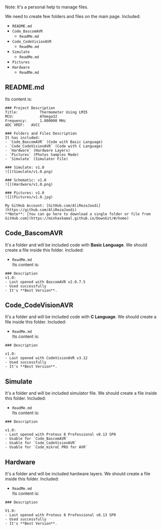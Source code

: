 Note: It's a personal help to manage files. 

We need to create few folders and files on the main page. Included:
- `README.md`
- `Code_BascomAVR`
  - `ReadMe.md`
- `Code_CodeVisionAVR`
  - `ReadMe.md`
- `Simulate`
  - `ReadMe.md`
- `Pictures`
- `Hardware`
  - `ReadMe.md`

## README.md
Its content is:	
```
### Project Description
Title:          Thermometer Using LM35  
MCU:            ATmega32  
Frequency:      1.000000 MHz  
ADC VREF:	AVCC  

### Folders and Files Description
It has included:
- `Code_BascomAVR` (Code with Basic Language)
- `Code_CodeVisionAVR` (Code with C Language)
- `Hardware` (Hardware Layers)
- `Pictures` (Photos Samples Made)
- `Simulate` (Simulator File)

### Simulate: v1.0
![](Simulate/v1.0.png)

### Schematic: v1.0
![](Hardware/v1.0.png)

### Pictures: v1.0
![](Pictures/v1.0.jpg)

My GitHub Account: [GitHub.com/AliRezaJoodi](https://github.com/AliRezaJoodi)  
**Note**: [You can go here to download a single folder or file from GitHub.com](https://minhaskamal.github.io/DownGit/#/home)

```

## Code_BascomAVR
It's a folder and will be included code with **Basic Language**. We should create a file inside this folder. Included:
- `ReadMe.md`   
Its content is:	
```
### Description
v1.0:
- Last opened with BascomAVR v2.0.7.5
- Used successfully
- It's **Best Version**.
```

## Code_CodeVisionAVR
It's a folder and will be included code with **C Language**. We should create a file inside this folder. Included:
- `ReadMe.md`   
Its content is:	
```
### Description

v1.0:
- Last opened with CodeVisionAVR v3.12
- Used successfully
- It's **Best Version**.
```

## Simulate
It's a folder and will be included simulator file. We should create a file inside this folder. Included:
- `ReadMe.md`   
Its content is:	
```
### Description

v1.0:
- Last opened with Proteus 8 Professional v8.13 SP0
- Usable for `Code_BascomAVR`
- Usable for `Code_CodeVisionAVR`
- Usable for `Code_mikroC PRO for AVR`
```

## Hardware
It's a folder and will be included hardware layers. We should create a file inside this folder. Included:
- `ReadMe.md`   
Its content is:	
```
### Description

V1.0:
- Last opened with Proteus 8 Professional v8.13 SP0
- Used successfully
- It's **Best Version**.
```

